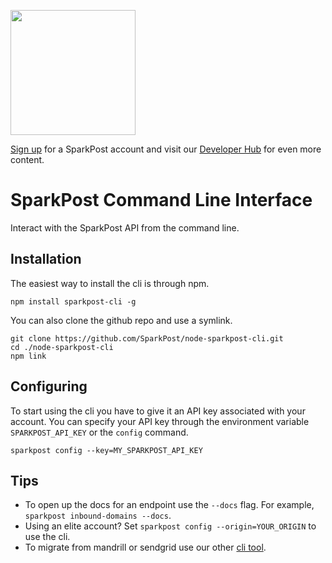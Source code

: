 <a href="https://www.sparkpost.com"><img src="https://www.sparkpost.com/sites/default/files/attachments/SparkPost_Logo_2-Color_Gray-Orange_RGB.svg" width="200px"/></a>

[Sign up][sparkpost sign up] for a SparkPost account and visit our [Developer Hub](https://developers.sparkpost.com) for even more content.

# SparkPost Command Line Interface

Interact with the SparkPost API from the command line.


## Installation

The easiest way to install the cli is through npm.

```
npm install sparkpost-cli -g
```

You can also clone the github repo and use a symlink.

```
git clone https://github.com/SparkPost/node-sparkpost-cli.git
cd ./node-sparkpost-cli
npm link
```


## Configuring
To start using the cli you have to give it an API key associated with your account. You can specify your API key through the environment variable `SPARKPOST_API_KEY` or the `config` command.

```
sparkpost config --key=MY_SPARKPOST_API_KEY
```


## Tips

* To open up the docs for an endpoint use the `--docs` flag. For example, `sparkpost inbound-domains --docs`.
* Using an elite account? Set `sparkpost config --origin=YOUR_ORIGIN` to use the cli.
* To migrate from mandrill or sendgrid use our other [cli tool](https://github.com/SparkPost/sparkpost-cli).


[sparkpost sign up]: https://app.sparkpost.com/sign-up